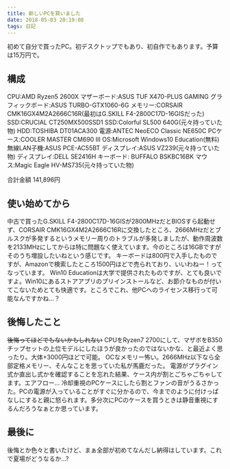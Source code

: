```yaml
---
title: 新しいPCを買いました
date: 2018-05-03 20:19:08
tags: 日記
---
```


初めて自分で買ったPC。初デスクトップでもあり、初自作でもあります。予算は15万円で。
<!-- more -->

## 構成
CPU:AMD Ryzen5 2600X
マザーボード:ASUS TUF X470-PLUS GAMING
グラフィックボード:ASUS TURBO-GTX1060-6G
メモリー:CORSAIR CMK16GX4M2A2666C16R(最初はG.SKILL F4-2800C17D-16GISだった)
SSD:CRUCIAL CT250MX500SSD1
SSD:Colorful SL500 640G(元々持っていた物)
HDD:TOSHIBA DT01ACA300
電源:ANTEC NeoECO Classic NE650C
PCケース:COOLER MASTER CM690 Ⅲ
OS:Microsoft Windows10 Education(無料)
無線LAN子機:ASUS PCE-AC55BT
ディスプレイ:ASUS VZ239(元々持っていた物)
ディスプレイ:DELL SE2416H
キーボード: BUFFALO BSKBC16BK
マウス:Magic Eagle HV-MS735(元々持っていた物)

合計金額 141,896円

## 使い始めてから
中古で買ったG.SKILL F4-2800C17D-16GISが2800MHzだとBIOSすら起動せず、CORSAIR CMK16GX4M2A2666C16Rに交換したところ、2666MHzだとブルスクが多発するというメモリー周りのトラブルが多発しましたが、動作周波数を2133MHzにしてからは特に問題なく使えています。今のところは16GBですがそのうち増設したいねという感じです。
キーボードは800円で入手したものですが、Amazonで検索したところ1500円ほどで売られており、いいわねー！ってなっています。
Win10 Educationは大学で提供されたものですが、とても良いですよ。Win10にあるストアアプリのプリインストールなど、お節介なものが付いてこないためとても快適です。ところでこれ、他PCへのライセンス移行って可能なんですかね…？

## 後悔したこと
~~後悔ってほどでもないかもしれない~~
CPUをRyzen7 2700にして、マザボをB350チップセットの上位モデルにしたほうが良かったのではないかな、と最近よく思ったり。大体+3000円ほどで可能。
OCなメモリー怖い。2666MHz以下なら全部定格メモリー、そんなことを思っていた私が馬鹿だった。
電源がプラグイン式か直出し式かを確認することを忘れた結果、ケース内が割とごちゃごちゃしてます。エアフロー…
冷却重視のPCケースにしたら割とファンの音がうるさかった。PCの電源が入っていることがすぐに分かるので、今までのように付けっぱなしにすると親に怒られます。多分次にPCのケースを買うときは静音重視にするんだろうなぁとか思っています。

## 最後に
後悔とか色々と書いたけど、まぁ全部が初めてなんだし納得はしています。これで夏場がどうなるか…?
